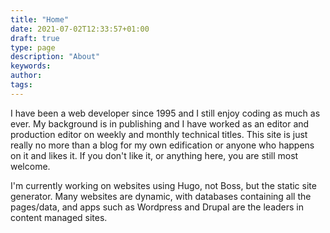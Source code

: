 ```yaml
---
title: "Home"
date: 2021-07-02T12:33:57+01:00
draft: true
type: page
description: "About"
keywords:
author: 
tags: 
---
```



I have been a web developer since 1995 and I still enjoy coding as much as ever. My background is in publishing and I have worked as an editor and production editor on weekly and monthly technical titles. This site is just really no more than a blog for my own edification or anyone who happens on it and likes it. If you don't like it, or anything here, you are still most welcome. 

I'm currently working on websites using Hugo, not Boss, but the static site generator. Many websites are dynamic, with databases containing all the pages/data, and apps such as Wordpress and Drupal are the leaders in content managed sites. 